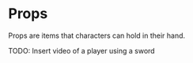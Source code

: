 # Props

Props are items that characters can hold in their hand.

TODO: Insert video of a player using a sword
